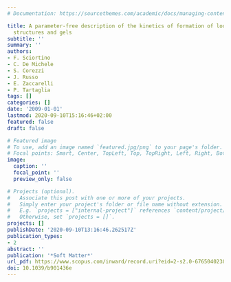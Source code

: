 ```yaml
---
# Documentation: https://sourcethemes.com/academic/docs/managing-content/

title: A parameter-free description of the kinetics of formation of loop-less branched
  structures and gels
subtitle: ''
summary: ''
authors:
- F. Sciortino
- C. De Michele
- S. Corezzi
- J. Russo
- E. Zaccarelli
- P. Tartaglia
tags: []
categories: []
date: '2009-01-01'
lastmod: 2020-09-10T15:16:46+02:00
featured: false
draft: false

# Featured image
# To use, add an image named `featured.jpg/png` to your page's folder.
# Focal points: Smart, Center, TopLeft, Top, TopRight, Left, Right, BottomLeft, Bottom, BottomRight.
image:
  caption: ''
  focal_point: ''
  preview_only: false

# Projects (optional).
#   Associate this post with one or more of your projects.
#   Simply enter your project's folder or file name without extension.
#   E.g. `projects = ["internal-project"]` references `content/project/deep-learning/index.md`.
#   Otherwise, set `projects = []`.
projects: []
publishDate: '2020-09-10T13:16:46.262517Z'
publication_types:
- 2
abstract: ''
publication: '*Soft Matter*'
url_pdf: https://www.scopus.com/inward/record.uri?eid=2-s2.0-67650402386&doi=10.1039%2fb901436e&partnerID=40&md5=4824c3e4791c9ed441df73ade6df42e5
doi: 10.1039/b901436e
---
```

